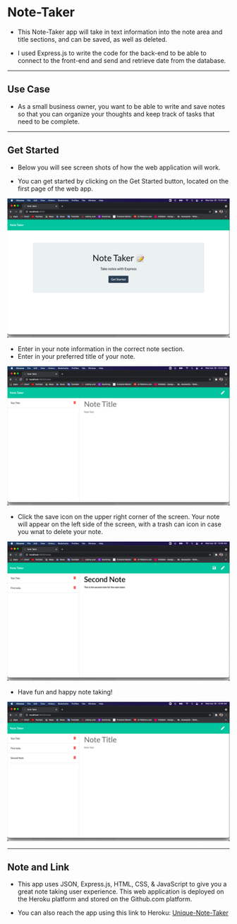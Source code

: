 # Note-Taker

* This Note-Taker app will take in text information into the note area and title sections, and can be saved, as well as deleted.

* I used Express.js to write the code for the back-end to be able to connect to the front-end and send and retrieve date from the database.

---

## Use Case

* As a small business owner, you want to be able to write and save notes so that you can organize your thoughts and keep track of tasks that need to be complete.

---

## Get Started

* Below you will see screen shots of how the web application will work.

* You can get started by clicking on the Get Started button, located on the first page of the web app.

![“screenshot1”](./public/assets/images/screenshot1.png)

* Enter in your note information in the correct note section.
* Enter in your preferred title of your note.

![“screenshot2”](./public/assets/images/screenshot2.png)

* Click the save icon on the upper right corner of the screen. Your note will appear on the left side of the screen, with a trash can icon in case you wnat to delete your note.

![“screenshot3”](./public/assets/images/screenshot3.png)

* Have fun and happy note taking!

![“screenshot4”](./public/assets/images/screenshot4.png)

---

## Note and Link

* This app uses JSON, Express.js, HTML, CSS, & JavaScript to give you a great note taking user experience. This web application is deployed on the Heroku platform and stored on the Github.com platform.

* You can also reach the app using this link to Heroku: [Unique-Note-Taker](https://unique-note-taker.herokuapp.com/)